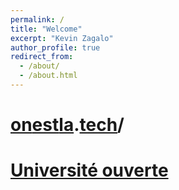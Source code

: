 ```yaml
---
permalink: /
title: "Welcome"
excerpt: "Kevin Zagalo"
author_profile: true
redirect_from: 
  - /about/
  - /about.html
---
```


# [on](http://onestla.tech)**[est](http://onestla.tech)**[la](http://onestla.tech).[tech](http://onestla.tech)/
# [Université ouverte](https://universiteouverte.org/)

